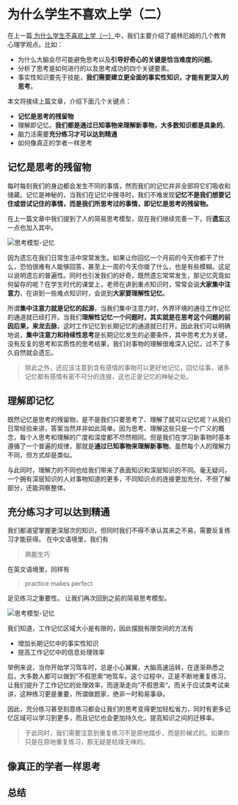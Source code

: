 # 为什么学生不喜欢上学（二）
在上一篇[ 为什么学生不喜欢上学（一）](https://docs.qjidea.com/article/books/not-like-lesson.html)中，我们主要介绍了威林厄姆的几个教育心理学观点。比如：
- 为什么大脑会尽可能避免思考以及**引导好奇心的关键是恰当难度的问题**。
- 分析了思考是如何进行的以及思考成功的四个关键要素。
- 事实性知识要先于技能，**我们需要建立更全面的事实性知识，才能有更深入的思考**。

本文将接续上篇文章，介绍下面几个关键点：

- **记忆是思考的残留物**
- 理解即记忆。**我们都是通过已知事物来理解新事物，大多数知识都是具象的**。
- 脑力活需要**充分练习才可以达到精通**
- 如何像真正的学者一样思考
  
## 记忆是思考的残留物
每时每刻我们的身边都会发生不同的事情，然而我们的记忆并非全部将它们吸收和储藏。记忆是神秘的，当我们在记忆中搜寻时，我们不难发现**记忆不是我们想要记住或尝试记住的事情，而是我们所思考过的事情，即记忆是思考的残留物。**

在上一篇文章中我们提到了人的简易思考模型，现在我们继续完善一下，将**遗忘**这一点也加入其中。

![思考模型-记忆](https://p.ipic.vip/apwkl4.png)

因为遗忘在我们日常生活中常常发生。如果让你回忆一个月前的今天你都干了什么，恐怕很难有人能够回答，甚至上一周的今天你做了什么，也是有些模糊。这足以说明遗忘的普遍性。同时也引发我们的好奇，既然遗忘常常发生，那记忆究竟如何留存的呢？在学生时代的课堂上，老师在讲到重点知识时，常常会说**大家集中注意力**，在讲到一些难点知识时，会说到**大家要理解性记忆**。

所谓**集中注意力就是记忆的起源**，当我们集中注意力时，外界环境的通往工作记忆的通道就已经打开。当我们**理解性记忆一个问题时，其实就是在思考这个问题的前因后果，来龙去脉**，这时工作记忆到长期记忆的通道就已打开。因此我们可以明确地说，**集中注意力和持续性思考**是长期记忆发生的必要条件，其中思考尤为关键，没有反复的思考和实质性的思考结果，我们对事物的理解很难深入记忆，过不了多久自然就会遗忘。

> 除此之外，还应该注意到含有感情的事物可以更好地记忆，回忆往事，诸多记忆都有感情有密不可分的连接，这也正是记忆的神秘之处。

## 理解即记忆
既然记忆是思考的残留物，是不是我们只要思考了、理解了就可以记忆呢？从我们日常经验来讲，答案当然并非如此简单。因为思考、理解这些只是一个广义的概念，每个人思考和理解的广度和深度都不尽然相同。但是我们在学习新事物时基本遵循了一个普遍的规律，那就是**通过已知事物来理解新事物**。虽然每个人的理解力不同，但方式却是类似。

与此同时，理解力的不同也给我们带来了表面知识和深层知识的不同。毫无疑问，一个拥有深层知识的人对事物知道的更多，不同知识点的连接更加充分，不但了解部分，还能洞察整体。

## 充分练习才可以达到精通
我们都渴望掌握更深层次的知识，但同时我们不得不承认其来之不易，需要反复练习才能获得。
在中文语境里，我们有
> 熟能生巧

在英文语境里，同样有
> practice makes perfect

足见练习之重要性。
让我们再次回到之前的简易思考模型。

![思考模型-记忆](https://p.ipic.vip/apwkl4.png)

我们知道，工作记忆区域大小是有限的，因此摆脱有限空间的方法有
- 增加长期记忆中的事实性知识
- 提高工作记忆中的信息处理效率

举例来说，当你开始学习驾车时，总是小心翼翼，大脑高速运转，在逐渐熟悉之后，大多数人都可以做到”不假思索“地驾车。这个过程中，正是不断地重复练习，让我们提升了工作记忆的处理效率，而逐渐走向”不假思索“。而关于应试类考试来讲，这种练习更是重要，所谓做题家，绝非一时和易事😅。

因此，充分练习甚至刻意练习都会让我们的思考变得更加轻松省力，同时有更多记忆区域可以学习到更多，而且记忆也会更加持久化，提高知识之间的迁移率。

> 于此同时，我们需要注意到重复练习不是原地踏步，而是阶梯式的。如果你只是在原地重复练习，那无疑是枯燥无味的。
## 像真正的学者一样思考

## 总结
